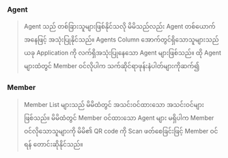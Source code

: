 ### Agent ###
> Agent သည် တစ်ခြားသူများဖြစ်နိုင်သလို မိမိသည်လည်း Agent တစ်ယောက်အနေဖြင့် အသုံးပြုနိုင်သည်။
> Agents Column အောက်တွင်ရှိသောသူများသည် ယခု Application ကို လက်ရှိအသုံးပြုနေသော Agent များဖြစ်သည်။ ထို Agent များထံတွင် Member ဝင်လိုပါက သက်ဆိုင်ရာဖုန်းနံပါတ်များကိုဆက်၍ 
### Member ###
>  Member List များသည် မိမိထံတွင် အသင်းဝင်ထားသော အသင်းဝင်များ ဖြစ်သည်။ မိမိထံတွင် Member ဝင်ထားသော Agent များ မရှိပါက Member ဝင်လိုသောသူများကို မိမိ၏ QR code ကို Scan ဖတ်စေခြင်းဖြင့် Member ဝင်ရန် တောင်းဆိုနိုင်သည်။